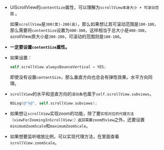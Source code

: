 - UIScrollView的`contentSize`属性，可以理解为`scrollView本身大小 + 可滚动范围` 。
  
  如果`scrollView`是`300(宽)-200(高)`，那么如果想让其可滚动范围是`100-100`，那么需要将`contentSize`设置为`400-300`，这样相当于总大小是`400-300`，scrollView原大小是`300-200`，可滚动的范围则是`100-100`。
  
- __一定要设置`contentSize`属性。__
  
- 如果设置：
  
  ``` objective-c
  self.scrollView.alwaysBounceVertical = YES;
  ```
  
  即使没有设置`contentSize`，那么垂直方向也总会有弹性效果。水平方向同理。
  
- `scrollView`的水平和竖直方向的`滚动条`也属于`self.scrollView.subviews`。
  
  ``` objective-c
  NSLog(@"%@", self.scrollView.subviews);
  ```
  
- 如果想让`scrollView`实现zoom的功能，除了要`实现对应的代理方法（viewForZoomingInScrollView:）返回需要zoom的view`之外，还要设置`minimumZoomScale`和`maximumZoomScale`。
  
- 如果想要监听缩放比例，可以实现代理方法，在里面查看`scrollView.zoomScale`。
  
  ​
  
  ​